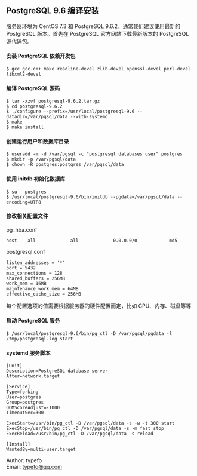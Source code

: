 ## PostgreSQL 9.6 编译安装

服务器环境为 CentOS 7.3 和 PostgreSQL 9.6.2。通常我们建议使用最新的 PostgreSQL 版本。首先在 PostgreSQL 官方网站下载最新版本的 PostgreSQL 源代码包。

#### 安装 PostgreSQL 依赖开发包

```
$ gcc gcc-c++ make readline-devel zlib-devel openssl-devel perl-devel libxml2-devel
```

#### 编译 PostgreSQL 源码

```
$ tar -xzvf postgresql-9.6.2.tar.gz
$ cd postgresql-9.6.2
$ ./configure --prefix=/usr/local/postgresql-9.6 --datadir=/var/pgsql/data --with-systemd
$ make
$ make install
```

#### 创建运行用户和数据库目录

```
$ useradd -m -d /var/pgsql -c "postgresql databases user" postgres
$ mkdir -p /var/pgsql/data
$ chown -R postgres:postgres /var/pgsql/data
```

#### 使用 initdb 初始化数据库

```
$ su - postgres
$ /usr/local/postgresql-9.6/bin/initdb --pgdata=/var/pgsql/data --encoding=UTF8
```

#### 修改相关配置文件

pg_hba.conf

```
host    all             all             0.0.0.0/0            md5
```
postgresql.conf
```
listen_addresses = '*'
port = 5432
max_connections = 128
shared_buffers = 256MB
work_mem = 16MB
maintenance_work_mem = 64MB
effective_cache_size = 256MB
```

每个配置选项的值需要根据服务器的硬件配置而定，比如 CPU、内存、磁盘等等


#### 启动 PostgreSQL 服务

```
$ /usr/local/postgresql-9.6/bin/pg_ctl -D /var/pgsql/pgdata -l /tmp/postgresql.log start
```

#### systemd 服务脚本

```
[Unit]
Description=PostgreSQL database server
After=network.target

[Service]
Type=forking
User=postgres
Group=postgres
OOMScoreAdjust=-1000
TimeoutSec=300

ExecStart=/usr/bin/pg_ctl -D /var/pgsql/data -s -w -t 300 start
ExecStop=/usr/bin/pg_ctl -D /var/pgsql/data -s -m fast stop
ExecReload=/usr/bin/pg_ctl -D /var/pgsql/data -s reload

[Install]
WantedBy=multi-user.target
```

Author: typefo  
Email: typefo@qq.com
